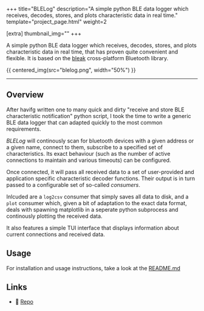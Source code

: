 +++
title="BLELog"
description="A simple python BLE data logger which receives, decodes, stores, and plots characteristic data in real time."
template="project_page.html"
weight=2

[extra]
thumbnail_img=""
+++

A simple python BLE data logger which receives, decodes, stores, and plots characteristic data in real time, that has proven quite convenient and flexible.
It is based on the [bleak](https://github.com/hbldh/bleak) cross-platform Bluetooth library.

{{ centered_img(src="blelog.png", width="50%") }}

---

## Overview

<!-- Fixme: Link to vitalcore, radarbud -->

After havifg written one to many quick and dirty "receive and store BLE characteristic notification" python script,
I took the time to write a generic BLE data logger that can adapted quickly to the most common requirements.

*BLELog* will continously scan for bluetooth devices with a given address or a given name, connect to them,
subscribe to a specified set of characteristics. Its exact behaviour 
(such as the number of active connections to maintain and various timeouts) can be configured.

Once connected, it will pass all received data to a set of user-provided and application specific characteristic decoder functions.
Their output is in turn passed to a configurable set of so-called *consumers*.

Inlcuded are a `log2csv` consumer that simply saves all data to disk, and a `plot` consumer which, given a bit of adaptation
to the exact data format, deals with spawning matplotlib in a seperate python subprocess and continously plotting the received
data.

It also features a simple TUI interface that displays information about current connections and received data.

## Usage
For installation and usage instructions, take a look at the [README.md](https://github.com/ETH-PBL/BLELog)

## Links
- 📁 [Repo](https://github.com/ETH-PBL/BLELog)
